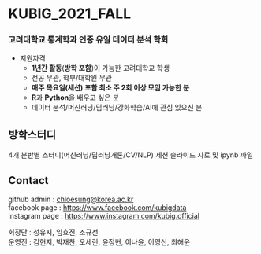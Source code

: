 # KUBIG_2021_FALL


### 고려대학교 통계학과 인증 유일 데이터 분석 학회
* 지원자격
  - **1년간 활동**(**방학 포함**)이 가능한 고려대학교 학생
  - 전공 무관, 학부/대학원 무관
  - **매주 목요일(세션) 포함 최소 주 2회 이상 모임 가능한 분**
  - **R**과 **Python**을 배우고 싶은 분
  - 데이터 분석/머신러닝/딥러닝/강화학습/AI에 관심 있으신 분



## 방학스터디
4개 분반별 스터디(머신러닝/딥러닝개론/CV/NLP) 세션 슬라이드 자료 및 ipynb 파일


## Contact
github admin : chloesung@korea.ac.kr    
facebook page : https://www.facebook.com/kubigdata      
instagram page : https://www.instagram.com/kubig.official  
   
회장단 : 성유지, 임효진, 조규선  
운영진 : 김현지, 박재찬, 오세린, 윤정현, 이나윤, 이영신, 최해윤   
